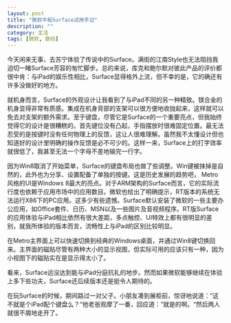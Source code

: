 ```yaml
---
layout: post
title: "微软平板Surface试用手记"
description: ""
category: 生活
tags: [微软, 数码]
---
```



今天闲来无事，去苏宁体验了传说中的Surface。满街的江南Style也无法阻挡我迫切一睹Surface芳容的匆忙脚步。总的来说，库克和鲍尔默对彼此产品的评价都很中肯：与iPad的娱乐性相比，Surface显得格外上流，但不幸的是，它的确还有许多没做好的地方。

就机身而言，Surface的外观设计让我看到了与iPad不同的另一种精致。镁合金的机身显得非常有质感。集成在机身背部的支架可以很方便地收拢起来，这样就可以免去对支架的额外需求。至于键盘，尽管它是Surface的一个重要亮点，但我始终觉得它的设计是很糟糕的。首先键位没有凸起，手指摆放时很难固定位置。最无法忍受的是按键时没有任何物理上的反馈，这让人很难理解。虽然我不太懂设计但也知道好的设计里明确的操作反馈是必不可少的。这样一来，Surface上的打字效率就很低了，我甚至无法一个字母不差地输完一行字。

因为Win8取消了开始菜单，Surface的键盘布局也做了些调整。Win键被抹掉是自然的，此外也为分享、设置配备了单独的按键。这是历史发展的趋势吧，
Metro风格的UI是Windows 8最大的亮点。对于ARM架构的Surface而言，它的实际流行度也依赖于应用市场中的应用数目。微软也给出了明确提示，RT版本的系统无法运行X86下的PC应用。这多少有些遗憾。Surface默认安装了微软的一些主要办公应用，如Office套件、日历、MSN以及一些图片及音视频程序。RT版Surface的应用体验与iPad相比依然有很大差距，多点触控、UI特效上都有很明显的差别，就我所体验的版本而言，流畅性上与iPad的区别比较明显。

在Metro主界面上可以快速切换到经典的Windows桌面，并通过Win8键切换回来。主界面的磁贴尽管有两种大小的显示视图，但实际可用的应该只有一种，因为小视图下的磁贴实在是显示得太小了。

看来，Surface远没达到能与iPad分庭抗礼的地步。然而如果微软能够继续在体验上多下些功夫，Surface还后续版本还是挺令人期待的。

在玩Surface的时候，期间路过一对父子。小朋友凑到展柜前，惊讶地说道：“这不就是个iPad配个键盘么？“他老爸观摩了一番，回应道：”就是的啊。“然后两人就很不屑地走开了。

